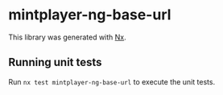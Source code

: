 # mintplayer-ng-base-url

This library was generated with [Nx](https://nx.dev).

## Running unit tests

Run `nx test mintplayer-ng-base-url` to execute the unit tests.
